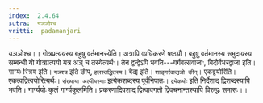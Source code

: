 ```yaml
---
index:  2.4.64
sutra:  यञञोश्च
vritti:  padamanjari
---
```


यञञोश्च।। गोत्रप्रत्ययस्य बहुषु वर्तमानस्येति। अत्रापि व्यधिकरणे षष्ठ्यौ। बहुषु वर्तमानस्य समुदायस्य सम्बन्धी यो गोत्रप्रत्ययो यत्र अञ् च तस्येत्यर्थः। तेन द्वन्द्वेऽपि भवति---गर्गवत्सवाजाः, बिदौर्वभरद्वाजा इति। गार्ग्यः स्त्रिय इति। `यञश्च` इति ङीप्, `हलस्तद्धितस्य`। बैद्य इति। `शाङ्गर्रवाद्यञो ङीन्`।
एकद्वयोरिति। एकत्वद्वित्वयोरित्यर्थः। `संख्याया अल्पीयस्याः` इत्येकशब्दस्य पूर्वनिपातः। `द्व्येकयोः` इति निर्देशाद् द्विशब्दस्यापि भवति। गार्ग्ययोः कुलं गार्ग्यकुलमिति। प्रकरणादिवशाद् द्वित्वावगतौ द्विवचनान्तस्यापि विरुद्धः समासः।।
